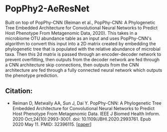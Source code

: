 # PopPhy2-AeResNet

Built on top of PopPhy-CNN (Reiman et al., PopPhy-CNN: A Phylogenetic Tree Embedded Architecture for Convolutional Neural Networks to Predict Host Phenotype From Metagenomic Data, 2020). This takes in a microbiome OTU abundance table as an input and uses PopPhy-CNN's algorithm to convert this input into a 2D matrix created by embedding the phylogenetic tree that is populated with the relative abundance of microbial taxa. Then this 2d matrix is passed through an encoder-decoder network to prevent overfitting, then outputs from the decoder network are fed through a CNN architecture skip connections, then outputs from the CNN architecture are fed through a fully connected neural network which outputs the phenotype prediction.


## Citation:
* Reiman D, Metwally AA, Sun J, Dai Y. PopPhy-CNN: A Phylogenetic Tree Embedded Architecture for Convolutional Neural Networks to Predict Host Phenotype From Metagenomic Data. IEEE J Biomed Health Inform. 2020 Oct;24(10):2993-3001. doi: 10.1109/JBHI.2020.2993761. Epub 2020 May 11. PMID: 32396115. [[paper](https://pubmed.ncbi.nlm.nih.gov/32396115/)]

